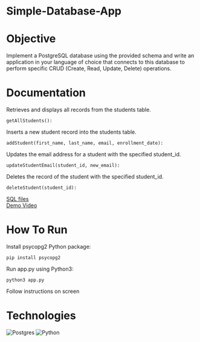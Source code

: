 # Simple-Database-App

# Objective
Implement a PostgreSQL database using the provided schema and write an application in your language of choice that connects to this database to perform specific CRUD (Create, Read, Update, Delete) operations.

# Documentation
Retrieves and displays all records from the students table.
```
getAllStudents():
```
Inserts a new student record into the students table.
```
addStudent(first_name, last_name, email, enrollment_date): 
```
Updates the email address for a student with the specified student_id.
```
updateStudentEmail(student_id, new_email): 
```
Deletes the record of the student with the specified student_id.
```
deleteStudent(student_id): 
```

[SQL files]()
<br>
[Demo Video](file:///home/giovanni/Simple-Database-App.mp4)


# How To Run
Install psycopg2 Python package:
```
pip install psycopg2
```
Run app.py using Python3:
```
python3 app.py
```
Follow instructions on screen


# Technologies

![Postgres](https://img.shields.io/badge/postgres-%23316192.svg?style=for-the-badge&logo=postgresql&logoColor=white)
![Python](https://img.shields.io/badge/python-3670A0?style=for-the-badge&logo=python&logoColor=ffdd54)
